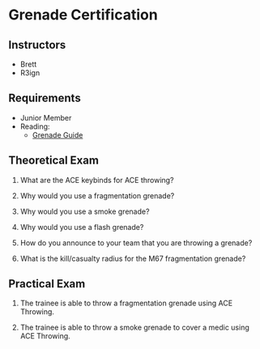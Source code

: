 # Grenade Certification

## Instructors

- Brett
- R3ign

## Requirements

- Junior Member
- Reading:
  - [Grenade Guide](guides/grenades.md)

## Theoretical Exam

1. What are the ACE keybinds for ACE throwing?

2. Why would you use a fragmentation grenade?

3. Why would you use a smoke grenade?

4. Why would you use a flash grenade?

5. How do you announce to your team that you are throwing a grenade?

6. What is the kill/casualty radius for the M67 fragmentation grenade?

## Practical Exam

1. The trainee is able to throw a fragmentation grenade using ACE Throwing.

2. The trainee is able to throw a smoke grenade to cover a medic using ACE Throwing.
